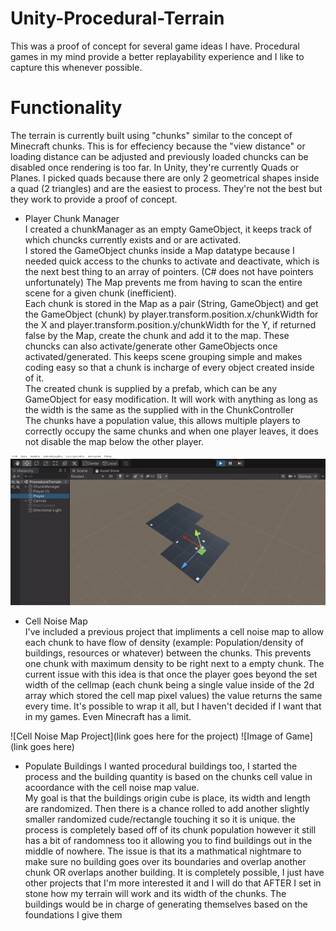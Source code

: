 # Unity-Procedural-Terrain
This was a proof of concept for several game ideas I have. Procedural games in my mind provide a better replayability experience
and I like to capture this whenever possible.

# Functionality
The terrain is currently built using "chunks" similar to the concept of Minecraft chunks. This is for effeciency because the "view distance" or loading distance
can be adjusted and previously loaded chuncks can be disabled once rendering is too far. In Unity, they're currently Quads or Planes. I picked quads because there are only 2 geometrical shapes inside a quad (2 triangles) and are the easiest to process. They're not the best but they work to provide a proof of concept.

* Player Chunk Manager     
I created a chunkManager as an empty GameObject, it keeps track of which chuncks currently exists and or are activated.  
I stored the GameObject chunks inside a Map datatype because I needed quick access to the chunks to activate and deactivate, which is the next best thing to an array of pointers. (C# does not have pointers unfortunately) The Map prevents me from having to scan the entire scene for a given chunk (inefficient).   
Each chunk is stored in the Map as a pair (String, GameObject) and get the GameObject (chunk) by player.transform.position.x/chunkWidth for the X and player.transform.position.y/chunkWidth for the Y, if returned false by the Map, create the chunk and add it to the map. 
These chuncks can also activate/generate other GameObjects once activated/generated. This keeps scene grouping simple and makes coding easy so that a chunk is incharge of every object created inside of it.   
The created chunk is supplied by a prefab, which can be any GameObject for easy modification. It will work with anything as long as the width is the same as the supplied with in the ChunkController    
The chunks have a population value, this allows multiple players to correctly occupy the same chunks and when one player leaves, it does not disable the map below the other player.

![Image of Game](https://github.com/BrandonJarrell/Unity-Procedural-Terrain/blob/main/player_movement.gif)

* Cell Noise Map     
I've included a previous project that impliments a cell noise map to allow each chunk to have flow of density (example: Population/density of buildings, resources or whatever) between the chunks. This prevents one chunk with maximum density to be right next to a empty chunk. The current issue with this idea is that once the player goes beyond the set width of the cellmap (each chunk being a single value inside of the 2d array which stored the cell map pixel values) the value returns the same every time. It's possible to wrap it all, but I haven't decided if I want that in my games. Even Minecraft has a limit.

![Cell Noise Map Project](link goes here for the project)
![Image of Game](link goes here)


* Populate Buildings
I wanted procedural buildings too, I started the process and the building quantity is based on the chunks cell value in acoordance with the cell noise map value.    
My goal is that the buildings origin cube is place, its width and length are randomized. Then there is a chance rolled to add another slightly smaller randomized cude/rectangle touching it so it is unique. the process is completely based off of its chunk population however it still has a bit of randomness too it allowing you to find buildings out in the middle of nowhere. The issue is that its a mathmatical nightmare to make sure no building goes over its boundaries and overlap another chunk OR overlaps another building. It is completely possible, I just have other projects that I'm more interested it and I will do that AFTER I set in stone how my terrain will work and its width of the chunks. The buildings would be in charge of generating themselves based on the foundations I give them







